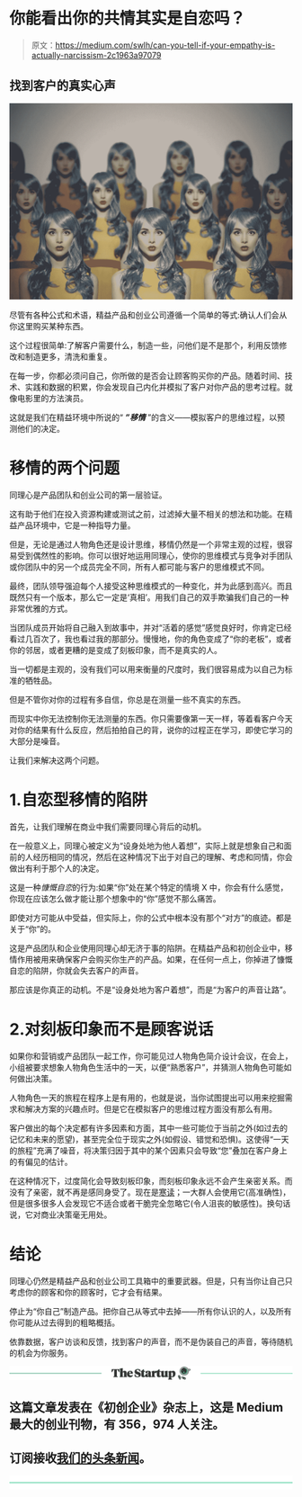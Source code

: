 # 你能看出你的共情其实是自恋吗？

> 原文：<https://medium.com/swlh/can-you-tell-if-your-empathy-is-actually-narcissism-2c1963a97079>

## 找到客户的真实心声

![](img/b5fcf2626caadad555ac7c646d727acb.png)

尽管有各种公式和术语，精益产品和创业公司遵循一个简单的等式:确认人们会从你这里购买某种东西。

这个过程很简单:了解客户需要什么，制造一些，问他们是不是那个，利用反馈修改和制造更多，清洗和重复。

在每一步，你都必须问自己，你所做的是否会让顾客购买你的产品。随着时间、技术、实践和数据的积累，你会发现自己内化并模拟了客户对你产品的思考过程。就像电影里的方法演员。

这就是我们在精益环境中所说的“ ***”移情*** ”的含义——模拟客户的思维过程，以预测他们的决定。

# 移情的两个问题

同理心是产品团队和创业公司的第一层验证。

这有助于他们在投入资源构建或测试之前，过滤掉大量不相关的想法和功能。在精益产品环境中，它是一种指导力量。

但是，无论是通过人物角色还是设计思维，移情仍然是一个非常主观的过程，很容易受到偶然性的影响。你可以很好地运用同理心，使你的思维模式与竞争对手团队或你团队中的另一个成员完全不同，所有人都可能与客户的思维模式不同。

最终，团队领导强迫每个人接受这种思维模式的一种变化，并为此感到高兴。而且既然只有一个版本，那么它一定是‘真相’。用我们自己的双手欺骗我们自己的一种非常优雅的方式。

当团队成员开始将自己融入到故事中，并对“活着的感觉”感觉良好时，你肯定已经看过几百次了，我也看过我的那部分。慢慢地，你的角色变成了“你的老板”，或者你的邻居，或者更糟的是变成了刻板印象，而不是真实的人。

当一切都是主观的，没有我们可以用来衡量的尺度时，我们很容易成为以自己为标准的牺牲品。

但是不管你对你的过程有多自信，你总是在测量一些不真实的东西。

而现实中你无法控制你无法测量的东西。你只需要像第一天一样，等着看客户今天对你的结果有什么反应，然后拍拍自己的背，说你的过程正在学习，即使它学习的大部分是噪音。

让我们来解决这两个问题。

# 1.自恋型移情的陷阱

首先，让我们理解在商业中我们需要同理心背后的动机。

在一般意义上，同理心被定义为“设身处地为他人着想”，实际上就是想象自己和面前的人经历相同的情况，然后在这种情况下出于对自己的理解、考虑和同情，你会做出有利于那个人的决定。

这是一种*慷慨自恋*的行为:如果“你”处在某个特定的情境 X 中，你会有什么感觉，你现在应该怎么做才能让那个想象中的“你”感觉不那么痛苦。

即使对方可能从中受益，但实际上，你的公式中根本没有那个“对方”的痕迹。都是关于“你”的。

这是产品团队和企业使用同理心却无济于事的陷阱。在精益产品和初创企业中，移情作用被用来确保客户会购买你生产的产品。如果，在任何一点上，你掉进了慷慨自恋的陷阱，你就会失去客户的声音。

那应该是你真正的动机。不是“设身处地为客户着想”，而是“为客户的声音让路”。

# 2.对刻板印象而不是顾客说话

如果你和营销或产品团队一起工作，你可能见过人物角色简介设计会议，在会上，小组被要求想象人物角色生活中的一天，以便“熟悉客户”，并猜测人物角色可能如何做出决策。

人物角色一天的旅程在程序上是有用的，也就是说，当你试图提出可以用来挖掘需求和解决方案的兴趣点时。但是它在模拟客户的思维过程方面没有那么有用。

客户做出的每个决定都有许多因素和方面，其中一些可能位于当前之外(如过去的记忆和未来的愿望)，甚至完全位于现实之外(如假设、错觉和恐惧)。这使得“一天的旅程”充满了噪音，将决策归因于其中的某个因素只会导致“您”叠加在客户身上的有偏见的估计。

在这种情况下，过度简化会导致刻板印象，而刻板印象永远不会产生亲密关系。而没有了亲密，就不再是感同身受了。现在是[寒读](https://en.wikipedia.org/wiki/Cold_reading)；一大群人会使用它(高准确性)，但是很多很多人会发现它不适合或者干脆完全忽略它(令人沮丧的敏感性)。换句话说，它对商业决策毫无用处。

# 结论

同理心仍然是精益产品和创业公司工具箱中的重要武器。但是，只有当你让自己只考虑你的顾客和你的顾客时，它才会有结果。

停止为“你自己”制造产品。把你自己从等式中去掉——所有你认识的人，以及所有你可能从过去得到的粗略概括。

依靠数据，客户访谈和反馈，找到客户的声音，而不是伪装自己的声音，等待随机的机会为你服务。

[![](img/308a8d84fb9b2fab43d66c117fcc4bb4.png)](https://medium.com/swlh)

## 这篇文章发表在《初创企业》杂志上，这是 Medium 最大的创业刊物，有 356，974 人关注。

## 订阅接收[我们的头条新闻](http://growthsupply.com/the-startup-newsletter/)。

[![](img/b0164736ea17a63403e660de5dedf91a.png)](https://medium.com/swlh)